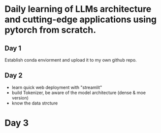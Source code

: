 # Daily learning of LLMs architecture and cutting-edge applications using pytorch from scratch.

## Day 1

Establish conda enviorment and upload it to my own github repo.

## Day 2

- learn quick web deployment with "streamlit"
- build Tokenizer, be aware of the model architecture (dense & moe version)
- know the data strcture


# Day 3
